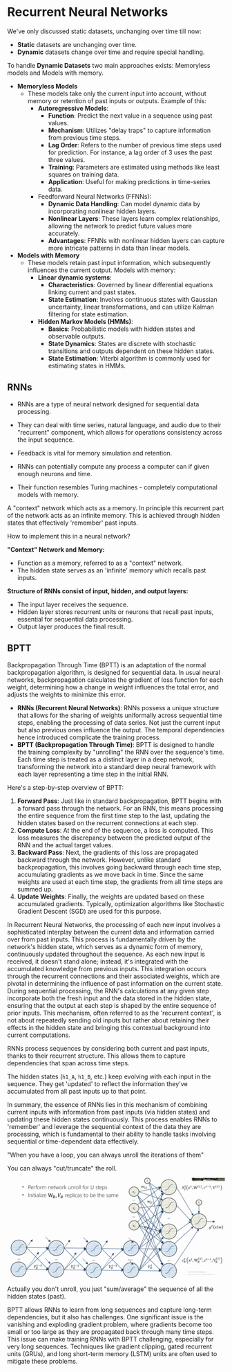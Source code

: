 
# Recurrent Neural Networks

We've only discussed static datasets, unchanging over time till now: 
- **Static** datasets are unchanging over time.
- **Dynamic** datasets change over time and require special handling.
    
To handle **Dynamic Datasets** two main approaches exists: Memoryless models and Models with memory.

- **Memoryless Models**
    - These models take only the current input into account, without memory or retention of past inputs or outputs. Example of this: 
	    - **Autoregressive Models**:
		    - **Function**: Predict the next value in a sequence using past values.
		    - **Mechanism**: Utilizes "delay traps" to capture information from previous time steps.
		    - **Lag Order**: Refers to the number of previous time steps used for prediction. For instance, a lag order of 3 uses the past three values.
		    - **Training**: Parameters are estimated using methods like least squares on training data.
		    - **Application**: Useful for making predictions in time-series data.
	    - Feedforward Neural Networks (FFNNs): 
		    - **Dynamic Data Handling**: Can model dynamic data by incorporating nonlinear hidden layers.
		    - **Nonlinear Layers**: These layers learn complex relationships, allowing the network to predict future values more accurately.
		    - **Advantages**: FFNNs with nonlinear hidden layers can capture more intricate patterns in data than linear models.
- **Models with Memory**
    - These models retain past input information, which subsequently influences the current output. Models with memory:
	    - **Linear dynamic systems**:
		    - **Characteristics**: Governed by linear differential equations linking current and past states.
		    - **State Estimation**: Involves continuous states with Gaussian uncertainty, linear transformations, and can utilize Kalman filtering for state estimation.
	    - **Hidden Markov Models (HMMs)**:
		    - **Basics**: Probabilistic models with hidden states and observable outputs.
		    - **State Dynamics**: States are discrete with stochastic transitions and outputs dependent on these hidden states.
		    - **State Estimation**: Viterbi algorithm is commonly used for estimating states in HMMs.



## RNNs

- RNNs are a type of neural network designed for sequential data processing.
- They can deal with time series, natural language, and audio due to their "recurrent" component, which allows for operations consistency across the input sequence.




- Feedback is vital for memory simulation and retention.
- RNNs can potentially compute any process a computer can if given enough neurons and time.
- Their function resembles Turing machines - completely computational models with memory.


A "context" network which acts as a memory. In principle this recurrent part of the network acts as an infinite memory. This is achieved through hidden states that effectively 'remember' past inputs. 


How to implement this in a neural network? 

**"Context" Network and Memory:**

- Function as a memory, referred to as a "context" network.
- The hidden state serves as an 'infinite' memory which recalls past inputs.


**Structure of RNNs consist of input, hidden, and output layers:**
- The input layer receives the sequence.
- Hidden layer stores recurrent units or neurons that recall past inputs, essential for sequential data processing.
- Output layer produces the final result.


## BPTT

Backpropagation Through Time (BPTT) is an adaptation of the normal backpropagation algorithm, is designed for sequential data. In usual neural networks, backpropagation calculates the gradient of loss function for each weight, determining how a change in weight influences the total error, and adjusts the weights to minimize this error.

- **RNNs (Recurrent Neural Networks)**: RNNs possess a unique structure that allows for the sharing of weights uniformally across sequential time steps, enabling the processing of data series. Not just the current input but also previous ones influence the output. The temporal dependencies hence introduced complicate the training process.
- **BPTT (Backpropagation Through Time)**: BPTT is designed to handle the training complexity by "unrolling" the RNN over the sequence's time. Each time step is treated as a distinct layer in a deep network, transforming the network into a standard deep neural framework with each layer representing a time step in the initial RNN.





Here's a step-by-step overview of BPTT:

1. **Forward Pass**: Just like in standard backpropagation, BPTT begins with a forward pass through the network. For an RNN, this means processing the entire sequence from the first time step to the last, updating the hidden states based on the recurrent connections at each step.
2. **Compute Loss**: At the end of the sequence, a loss is computed. This loss measures the discrepancy between the predicted output of the RNN and the actual target values.
3. **Backward Pass**: Next, the gradients of this loss are propagated backward through the network. However, unlike standard backpropagation, this involves going backward through each time step, accumulating gradients as we move back in time. Since the same weights are used at each time step, the gradients from all time steps are summed up.
4. **Update Weights**: Finally, the weights are updated based on these accumulated gradients. Typically, optimization algorithms like Stochastic Gradient Descent (SGD) are used for this purpose.
    



In Recurrent Neural Networks, the processing of each new input involves a sophisticated interplay between the current data and information carried over from past inputs. This process is fundamentally driven by the network's hidden state, which serves as a dynamic form of memory, continuously updated throughout the sequence. As each new input is received, it doesn't stand alone; instead, it's integrated with the accumulated knowledge from previous inputs. This integration occurs through the recurrent connections and their associated weights, which are pivotal in determining the influence of past information on the current state. During sequential processing, the RNN's calculations at any given step incorporate both the fresh input and the data stored in the hidden state, ensuring that the output at each step is shaped by the entire sequence of prior inputs. This mechanism, often referred to as the 'recurrent context', is not about repeatedly sending old inputs but rather about retaining their effects in the hidden state and bringing this contextual background into current computations.




RNNs process sequences by considering both current and past inputs, thanks to their recurrent structure. This allows them to capture dependencies that span across time steps.



The hidden states (`h1_A`, `h1_B`, etc.) keep evolving with each input in the sequence. They get 'updated' to reflect the information they've accumulated from all past inputs up to that point.

In summary, the essence of RNNs lies in this mechanism of combining current inputs with information from past inputs (via hidden states) and updating these hidden states continuously. This process enables RNNs to 'remember' and leverage the sequential context of the data they are processing, which is fundamental to their ability to handle tasks involving sequential or time-dependent data effectively.



"When you have a loop, you can always unroll the iterations of them" 

You can always "cut/truncate" the roll. 


![](images/e28a04dca244d4509fcb23a9f26f0964.png)

Actually you don't unroll, you just "sum/average" the sequence of all the hidden states (past). 

BPTT allows RNNs to learn from long sequences and capture long-term dependencies, but it also has challenges. One significant issue is the vanishing and exploding gradient problem, where gradients become too small or too large as they are propagated back through many time steps. This issue can make training RNNs with BPTT challenging, especially for very long sequences. Techniques like gradient clipping, gated recurrent units (GRUs), and long short-term memory (LSTM) units are often used to mitigate these problems.




